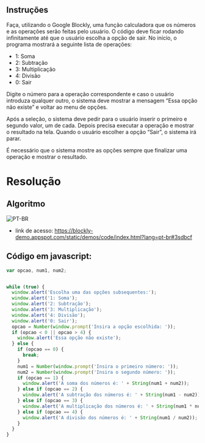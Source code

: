 ## Instruções

Faça, utilizando o Google Blockly, uma função calculadora que os números e as operações serão feitas pelo usuário. O código deve ficar rodando infinitamente até que o usuário escolha a opção de sair. No início, o programa mostrará a seguinte lista de operações:
+ 1: Soma
+ 2: Subtração
+ 3: Multiplicação
+ 4: Divisão
+ 0: Sair

Digite o número para a operação correspondente e caso o usuário introduza qualquer outro, o sistema deve mostrar a mensagem “Essa opção não existe” e voltar ao menu de opções.

Após a seleção, o sistema deve pedir para o usuário inserir o primeiro e segundo valor, um de cada. Depois precisa executar a operação e mostrar o resultado na tela. Quando o usuário escolher a opção “Sair”, o sistema irá parar. 

É necessário que o sistema mostre as opções sempre que finalizar uma operação e mostrar o resultado. 

# Resolução
## Algoritmo

![PT-BR](https://i.imgur.com/twmgKAw.png)

- link de acesso: https://blockly-demo.appspot.com/static/demos/code/index.html?lang=pt-br#3sdbcf


## Código em javascript:
```javascript
var opcao, num1, num2;


while (true) {
  window.alert('Escolha uma das opções subsequentes:');
  window.alert('1: Soma');
  window.alert('2: Subtração');
  window.alert('3: Multiplicação');
  window.alert('4: Divisão');
  window.alert('0: Sair');
  opcao = Number(window.prompt('Insira a opção escolhida: '));
  if (opcao < 0 || opcao > 4) {
    window.alert('Essa opção não existe');
  } else {
    if (opcao == 0) {
      break;
    }
    num1 = Number(window.prompt('Insira o primeiro número: '));
    num2 = Number(window.prompt('Insira o segundo número: '));
    if (opcao == 1) {
      window.alert('A soma dos números é: ' + String(num1 + num2));
    } else if (opcao == 2) {
      window.alert('A subtração dos números é: ' + String(num1 - num2));
    } else if (opcao == 3) {
      window.alert('A multiplicação dos números é: ' + String(num1 * num2));
    } else if (opcao == 4) {
      window.alert('A divisão dos números é: ' + String(num1 / num2));
    }
  }
}
```
